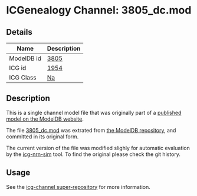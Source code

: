 # ICGenealogy Channel: 3805\_dc.mod

## Details

Name | Description
---- | -----------
ModelDB id | [3805](http://senselab.med.yale.edu/ModelDB/ShowModel.cshtml?model=3805)
ICG id | [1954](http://icg.neurotheory.ox.ac.uk/channels/2/1954)
ICG Class | [Na](http://icg.neurotheory.ox.ac.uk/channels/2)

## Description

This is a single channel model file that was originally part of a [published model on the ModelDB website](http://senselab.med.yale.edu/ModelDB/ShowModel.cshtml?model=3805).


The file [3805\_dc.mod](3805_dc.mod) was extrated from [the ModelDB repository](http://senselab.med.yale.edu/ModelDB/ShowModel.cshtml?model=3805), and committed in its original form.

The current version of the file was modified slighly for automatic evaluation by the [icg-nrn-sim](https://github.com/icgenealogy/icg-nrn-sim) tool. To find the original please check the git history.


## Usage

See the [icg-channel super-repository](https://github.com/icgenealogy/icg-channels) for more information.